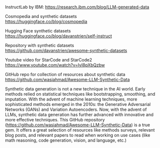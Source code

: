 InstructLab by IBM: https://research.ibm.com/blog/LLM-generated-data

Cosmopedia and synthetic datasets https://huggingface.co/blog/cosmopedia

Hugging Face synthetic datasets https://huggingface.co/blog/davanstrien/self-instruct

Repository with synthetic datasets https://github.com/davanstrien/awesome-synthetic-datasets

Youtube video for StarCode and StarCode2 https://www.youtube.com/watch?v=IyI8pXbQzbw

GitHub repo for collection of resources about synthetic data https://github.com/wasiahmad/Awesome-LLM-Synthetic-Data

Synthetic data generation is not a new technique in the AI world. Early methods relied on statistical techniques like bootstrapping, smoothing, and imputation. With the advent of machine learning techniques, more sophisticated methods emerged in the 2010s: the Generative Adversarial Networks (GANs) and Variation Autoencoders. Now, with the advent of LLMs, synthetic data generation has further advanced with innovative and more effective techniques. This GitHub repository (https://github.com/wasiahmad/Awesome-LLM-Synthetic-Data) is a true gem. It offers a great selection of resources like methods surveys, relevant blog posts, and relevant papers to read when working on use cases (like math reasoning, code generation, vision, and language, etc.) 
